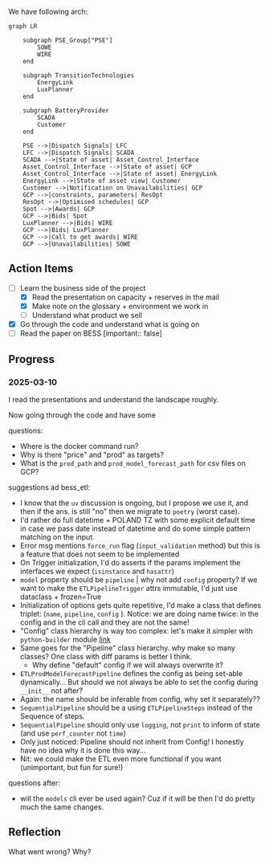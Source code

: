 We have following arch: 

```mermaid
graph LR

    subgraph PSE_Group["PSE"]
        SOWE
        WIRE
    end

    subgraph TransitionTechnologies
        EnergyLink
        LuxPlanner
    end

    subgraph BatteryProvider
        SCADA
        Customer
    end
  
    PSE -->|Dispatch Signals| LFC
    LFC -->|Dispatch Signals| SCADA
    SCADA -->|State of asset| Asset_Control_Interface
    Asset_Control_Interface -->|State of asset| GCP
    Asset_Control_Interface -->|State of asset| EnergyLink
    EnergyLink -->|State of asset view| Customer
    Customer -->|Notification on Unavailabilities| GCP
    GCP -->|constraints, parameters| ResOpt
    ResOpt -->|Optimised schedules| GCP
    Spot -->|Awards| GCP
    GCP -->|Bids| Spot
    LuxPlanner -->|Bids| WIRE
    GCP -->|Bids| LuxPlanner
    GCP -->|Call to get awards| WIRE
    GCP -->|Unavailabilities| SOWE
```

## Action Items

- [ ] Learn the business side of the project
    - [x] Read the presentation on capacity + reserves in the mail
    - [x] Make note on the glossary + environment we work in
    - [ ] Understand what product we sell
- [x] Go through the code and understand what is going on
- [ ] Read the paper on BESS [important:: false]

## Progress

### 2025-03-10

I read the presentations and understand the landscape roughly.

Now going through the code and have some

questions:

- Where is the docker command run?
- Why is there "price" and "prod" as targets?
- What is the `prod_path` and `prod_model_forecast_path` for csv files on GCP?

suggestions ad bess_etl:

- I know that the `uv` discussion is ongoing, but I propose we use it, and then if the ans. is still "no" then we migrate to `poetry` (worst case).
- I'd rather do full datetime + POLAND TZ with some explicit default time in case we pass date instead of datetime and do some simple pattern matching on the input.
- Error msg mentions `force_run` flag (`input_validation` method) but this is a feature that does not seem to be implemented
- On Trigger initialization, I'd do asserts if the params implement the interfaces we expect (`isinstance` and `hasattr`)
- `model` property should be `pipeline` | why not add `config` property? If we want to make the `ETLPipelineTrigger` attrs immutable, I'd just use dataclass + frozen=True
- Initialization of options gets quite repetitive, I'd make a class that defines triplet: (`name`, `pipeline`, `config` ). 
    Notice: we are doing name twice: in the config and in the cli call and they are not the same!
- "Config" class hierarchy is way too complex: let's make it simpler with `python-builder` module [link](https://pypi.org/project/python-builder/)
- Same goes for the "Pipeline" class hierarchy. why make so many classes? One class with diff params is better I think. 
    - Why define "default" config if we will always overwrite it?
- `ETLProdModelForecastPipeline` defines the config as being set-able dynamically... But should we not always be able to set the config during `__init__` not after?
- Again: the name should be inferable from config, why set it separately??
- `SequentialPipeline` should be a using `ETLPipelineSteps` instead of the Sequence of steps.
- `SequentialPipeline` should only use `logging`, not `print` to inform of state (and use `perf_counter` not `time`)
- Only just noticed: Pipeline should not inherit from Config! I honestly have no idea why it is done this way...
- Nit: we could make the ETL even more functional if you want (unimportant, but fun for sure!)

questions after:

- will the `models` cli ever be used again? Cuz if it will be then I'd do pretty much the same changes.

## Reflection

What went wrong? Why?
